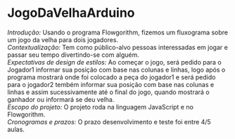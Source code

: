 # JogoDaVelhaArduino
*Introdução:* Usando o programa Flowgorithm, fizemos um fluxograma sobre um jogo da velha para dois jogadores.<br>
*Contextualização:* Tem como público-alvo pessoas interessadas em jogar e passar seu tempo divertindo-se com alguém. <br>
*Expectativas de design de estilos:* Ao começar o jogo, será pedido para o Jogador1 informar sua posição com base nas colunas e linhas, logo após o programa mostrará onde foi colocado a peça do jogador1 e será pedido para o jogador2 tembém informar sua posição com base nas colunas e linhas e assim sucessivamente até o final do jogo, quando mostrará o ganhador ou informará se deu velha.<br>
*Escopo do projeto:* O projeto roda na linguagem JavaScript e no Flowgorithm. <br>
*Cronogramas e prazos:* O prazo desenvolvimento e teste foi entre 4/5 aulas.<br> 
